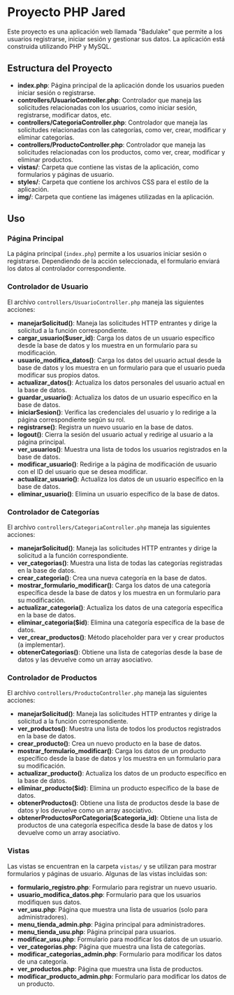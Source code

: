 # Proyecto PHP Jared

Este proyecto es una aplicación web llamada "Badulake" que permite a los usuarios registrarse, iniciar sesión y gestionar sus datos. La aplicación está construida utilizando PHP y MySQL.

## Estructura del Proyecto

- **index.php**: Página principal de la aplicación donde los usuarios pueden iniciar sesión o registrarse.
- **controllers/UsuarioController.php**: Controlador que maneja las solicitudes relacionadas con los usuarios, como iniciar sesión, registrarse, modificar datos, etc.
- **controllers/CategoriaController.php**: Controlador que maneja las solicitudes relacionadas con las categorías, como ver, crear, modificar y eliminar categorías.
- **controllers/ProductoController.php**: Controlador que maneja las solicitudes relacionadas con los productos, como ver, crear, modificar y eliminar productos.
- **vistas/**: Carpeta que contiene las vistas de la aplicación, como formularios y páginas de usuario.
- **styles/**: Carpeta que contiene los archivos CSS para el estilo de la aplicación.
- **img/**: Carpeta que contiene las imágenes utilizadas en la aplicación.

## Uso

### Página Principal

La página principal (`index.php`) permite a los usuarios iniciar sesión o registrarse. Dependiendo de la acción seleccionada, el formulario enviará los datos al controlador correspondiente.

### Controlador de Usuario

El archivo `controllers/UsuarioController.php` maneja las siguientes acciones:

- **manejarSolicitud()**: Maneja las solicitudes HTTP entrantes y dirige la solicitud a la función correspondiente.
- **cargar_usuario($user_id)**: Carga los datos de un usuario específico desde la base de datos y los muestra en un formulario para su modificación.
- **usuario_modifica_datos()**: Carga los datos del usuario actual desde la base de datos y los muestra en un formulario para que el usuario pueda modificar sus propios datos.
- **actualizar_datos()**: Actualiza los datos personales del usuario actual en la base de datos.
- **guardar_usuario()**: Actualiza los datos de un usuario específico en la base de datos.
- **iniciarSesion()**: Verifica las credenciales del usuario y lo redirige a la página correspondiente según su rol.
- **registrarse()**: Registra un nuevo usuario en la base de datos.
- **logout()**: Cierra la sesión del usuario actual y redirige al usuario a la página principal.
- **ver_usuarios()**: Muestra una lista de todos los usuarios registrados en la base de datos.
- **modificar_usuario()**: Redirige a la página de modificación de usuario con el ID del usuario que se desea modificar.
- **actualizar_usuario()**: Actualiza los datos de un usuario específico en la base de datos.
- **eliminar_usuario()**: Elimina un usuario específico de la base de datos.

### Controlador de Categorías

El archivo `controllers/CategoriaController.php` maneja las siguientes acciones:

- **manejarSolicitud()**: Maneja las solicitudes HTTP entrantes y dirige la solicitud a la función correspondiente.
- **ver_categorias()**: Muestra una lista de todas las categorías registradas en la base de datos.
- **crear_categoria()**: Crea una nueva categoría en la base de datos.
- **mostrar_formulario_modificar()**: Carga los datos de una categoría específica desde la base de datos y los muestra en un formulario para su modificación.
- **actualizar_categoria()**: Actualiza los datos de una categoría específica en la base de datos.
- **eliminar_categoria($id)**: Elimina una categoría específica de la base de datos.
- **ver_crear_productos()**: Método placeholder para ver y crear productos (a implementar).
- **obtenerCategorias()**: Obtiene una lista de categorías desde la base de datos y las devuelve como un array asociativo.

### Controlador de Productos

El archivo `controllers/ProductoController.php` maneja las siguientes acciones:

- **manejarSolicitud()**: Maneja las solicitudes HTTP entrantes y dirige la solicitud a la función correspondiente.
- **ver_productos()**: Muestra una lista de todos los productos registrados en la base de datos.
- **crear_producto()**: Crea un nuevo producto en la base de datos.
- **mostrar_formulario_modificar()**: Carga los datos de un producto específico desde la base de datos y los muestra en un formulario para su modificación.
- **actualizar_producto()**: Actualiza los datos de un producto específico en la base de datos.
- **eliminar_producto($id)**: Elimina un producto específico de la base de datos.
- **obtenerProductos()**: Obtiene una lista de productos desde la base de datos y los devuelve como un array asociativo.
- **obtenerProductosPorCategoria($categoria_id)**: Obtiene una lista de productos de una categoría específica desde la base de datos y los devuelve como un array asociativo.

### Vistas

Las vistas se encuentran en la carpeta `vistas/` y se utilizan para mostrar formularios y páginas de usuario. Algunas de las vistas incluidas son:

- **formulario_registro.php**: Formulario para registrar un nuevo usuario.
- **usuario_modifica_datos.php**: Formulario para que los usuarios modifiquen sus datos.
- **ver_usu.php**: Página que muestra una lista de usuarios (solo para administradores).
- **menu_tienda_admin.php**: Página principal para administradores.
- **menu_tienda_usu.php**: Página principal para usuarios.
- **modificar_usu.php**: Formulario para modificar los datos de un usuario.
- **ver_categorias.php**: Página que muestra una lista de categorías.
- **modificar_categorias_admin.php**: Formulario para modificar los datos de una categoría.
- **ver_productos.php**: Página que muestra una lista de productos.
- **modificar_producto_admin.php**: Formulario para modificar los datos de un producto.

